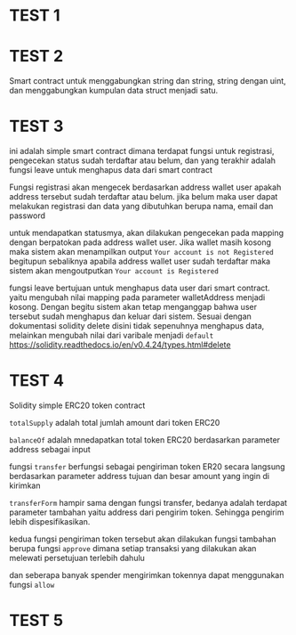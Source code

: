 # TEST 1

# TEST 2
Smart contract untuk menggabungkan string dan string, string dengan uint, dan menggabungkan kumpulan data struct menjadi satu.
# TEST 3
ini adalah simple smart contract dimana terdapat fungsi untuk registrasi, pengecekan status sudah terdaftar atau belum, dan yang terakhir adalah fungsi leave untuk menghapus data dari smart contract

Fungsi registrasi akan mengecek berdasarkan address wallet user apakah address tersebut sudah terdaftar atau belum. jika belum maka user dapat melakukan registrasi dan data yang dibutuhkan berupa nama, email dan password

untuk mendapatkan statusmya, akan dilakukan pengecekan pada mapping dengan berpatokan pada address wallet user. Jika wallet masih kosong maka sistem akan menampilkan output `Your account is not Registered` begitupun sebaliknya apabila address wallet user sudah terdaftar maka sistem akan mengoutputkan `Your account is Registered`

fungsi leave bertujuan untuk menghapus data user dari smart contract. yaitu mengubah nilai mapping pada parameter walletAddress menjadi kosong. Dengan begitu sistem akan tetap menganggap bahwa user tersebut sudah menghapus dan keluar dari sistem.
Sesuai dengan dokumentasi solidity delete disini tidak sepenuhnya menghapus data, melainkan mengubah nilai dari varibale menjadi `default`
https://solidity.readthedocs.io/en/v0.4.24/types.html#delete
# TEST 4
Solidity simple ERC20 token contract

`totalSupply` adalah total jumlah amount dari token ERC20

`balanceOf` adalah mnedapatkan total token ERC20 berdasarkan parameter address sebagai input

fungsi `transfer` berfungsi sebagai pengiriman token ER20 secara langsung berdasarkan parameter address tujuan dan besar amount yang ingin di kirimkan

`transferForm` hampir sama dengan fungsi transfer, bedanya adalah terdapat parameter tambahan yaitu address dari pengirim token. Sehingga pengirim lebih dispesifikasikan.

kedua fungsi pengiriman token tersebut akan dilakukan fungsi tambahan berupa fungsi `approve` dimana setiap transaksi yang dilakukan akan melewati persetujuan terlebih dahulu

dan seberapa banyak spender mengirimkan tokennya dapat menggunakan fungsi `allow`
# TEST 5
